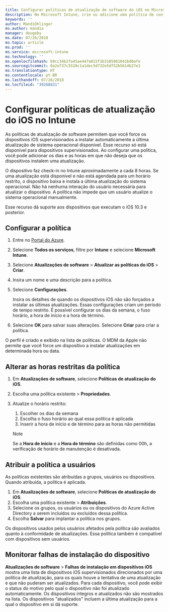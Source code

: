 ```yaml
---
title: Configurar políticas de atualização de software do iOS no Microsoft Intune – Azure | Microsoft Docs
description: No Microsoft Intune, crie ou adicione uma política de configuração para restringir quando as atualizações de software são instaladas automaticamente em dispositivos iOS gerenciados ou supervisionados pelo Intune. Você pode escolher a data e a hora em que as atualizações não são instaladas. Você também pode atribuir essa política a grupos, usuários ou dispositivos e verificar se há falhas de instalação.
keywords: ''
author: MandiOhlinger
ms.author: mandia
manager: dougeby
ms.date: 07/26/2018
ms.topic: article
ms.prod: ''
ms.service: microsoft-intune
ms.technology: ''
ms.openlocfilehash: b9cc34b2fa45ae447a015f1b3105081041bd0afe
ms.sourcegitcommit: 0a2e737c5520c1a1dec5d732e5df52b5614b27e1
ms.translationtype: HT
ms.contentlocale: pt-BR
ms.lasthandoff: 07/26/2018
ms.locfileid: "39268831"
---
```

# <a name="configure-ios-update-policies-in-intune"></a>Configurar políticas de atualização do iOS no Intune

As políticas de atualização de software permitem que você force os dispositivos iOS supervisionados a instalar automaticamente a última atualização de sistema operacional disponível. Esse recurso só está disponível para dispositivos supervisionados. Ao configurar uma política, você pode adicionar os dias e as horas em que não deseja que os dispositivos instalem uma atualização. 

O dispositivo faz check-in no Intune aproximadamente a cada 8 horas. Se uma atualização está disponível e não está agendada para um horário restrito, o dispositivo baixa e instala a última atualização do sistema operacional. Não há nenhuma interação do usuário necessária para atualizar o dispositivo. A política não impede que um usuário atualize o sistema operacional manualmente.

Esse recurso dá suporte aos dispositivos que executam o iOS 10.3 e posterior.

## <a name="configure-the-policy"></a>Configurar a política
1. Entre no [Portal do Azure](https://portal.azure.com).
2. Selecione **Todos os serviços**, filtre por **Intune** e selecione **Microsoft Intune**.
3. Selecione **Atualizações de software** > **Atualizar as políticas do iOS** > **Criar**.
4. Insira um nome e uma descrição para a política.
5. Selecione **Configurações**. 

    Insira os detalhes de quando os dispositivos iOS não são forçados a instalar as últimas atualizações. Essas configurações criam um período de tempo restrito. É possível configurar os dias da semana, o fuso horário, a hora de início e a hora de término.

6. Selecione **OK** para salvar suas alterações. Selecione **Criar** para criar a política.

O perfil é criado e exibido na lista de políticas. O MDM da Apple não permite que você force um dispositivo a instalar atualizações em determinada hora ou data. 

## <a name="change-the-restricted-times-for-the-policy"></a>Alterar as horas restritas da política

1. Em **Atualizações de software**, selecione **Políticas de atualização do iOS**.
2. Escolha uma política existente > **Propriedades**.
3. Atualize o horário restrito:

    1. Escolher os dias da semana
    2. Escolha o fuso horário ao qual essa política é aplicada
    3. Inserir a hora de início e de término para as horas não permitidas

    > [!NOTE]
    > Se a **Hora de início** e a **Hora de término** são definidas como 00h, a verificação de horário de manutenção é desativada.

## <a name="assign-the-policy-to-users"></a>Atribuir a política a usuários

As políticas existentes são atribuídas a grupos, usuários ou dispositivos. Quando atribuída, a política é aplicada.

1. Em **Atualizações de software**, selecione **Políticas de atualização do iOS**.
2. Escolha uma política existente > **Atribuições**. 
3. Selecione os grupos, os usuários ou os dispositivos do Azure Active Directory a serem incluídos ou excluídos dessa política.
4. Escolha **Salvar** para implantar a política nos grupos.

Os dispositivos usados pelos usuários afetados pela política são avaliados quanto à conformidade de atualizações. Essa política também é compatível com dispositivos sem usuários.

## <a name="monitor-device-installation-failures"></a>Monitorar falhas de instalação do dispositivo
<!-- 1352223 -->
**Atualizações de software** > **Falhas de instalação em dispositivos iOS** mostra uma lista de dispositivos iOS supervisionados direcionados por uma política de atualização, para os quais houve a tentativa de uma atualização e que não puderam ser atualizados. Para cada dispositivo, você pode exibir o status do motivo pelo qual o dispositivo não foi atualizado automaticamente. Os dispositivos íntegros e atualizados não são mostrados na lista. Os dispositivos "atualizados" incluem a última atualização para a qual o dispositivo em si dá suporte.

